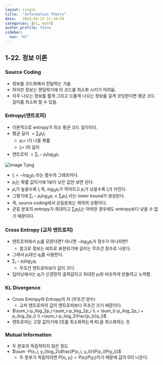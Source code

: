 ```yaml
---
layout: single
title:  "Information Theory"
date:   2024-04-13 21:10:54 
categories: [ml, math]
author_profile: false
sidebar:
  nav: "ml"
---
```

## 1-22. 정보 이론

### Source Coding

- 정보를 코드화해서 전달하는 기술
- 하지만 정보는 랜덤하기에 이 코드를 최소화 시키기 어려움.
- 자주 나오는 정보를 짧게 그리고 드물게 나오는 정보를 길게 코딩한다면 평균 코드 길이를 최소화 할 수 있음.

### Entropy(엔트로피)

- 이론적으로 entropy가 최소 평균 코드 길이이다.
- 평균 길이 $= \sum_i p_il_i$
    - $p_i =$  i가 나올 확률
    - $l_i =$  i의 길이
- 엔트로피 $= \sum_i-p_ilog_2p_i$

![image 7.png](1.%20Basic%20Math/images/image%207.png)

- $l_i = -log_2p_i$ 라는 함수의 그래프이다.
- $p_i$는 확률 값이기에 1보다 낮은 값만 보면 된다.
- $p_i$가 높을수록 $l_i$ 즉, $log_2p_i$가 작아지고 $p_i$가 낮을수록 $l_i$가 커진다.
- 그렇기에 $\sum_i-p_ilog_2p_i \leq \sum_i p_il_i$ 라는 lower bound가 생성된다.
- 즉, source coding에서 균등분포는 최악의 상황이다.
- 균등 분포의 entropy가 최대이고 $\sum_i p_il_i$는 어떠한 경우에도 entropy보다 낮을 수 없기 때문이다.

### Cross Entropy (교차 엔트로피)

- 엔트로피에서 $p_i$를 모른다면? 아니면 $-log_2p_i$가 정수가 아니라면?
    - 참고로 정보는 비트로 표현되기에 길이는 무조건 정수로 나온다.
- 그래서 $p_i$대신 $q_i$를 사용한다.
- $\sum_i-p_ilog_2q_i$
    - 무조건 엔트로피보다 값이 크다.
- 딥러닝에서는 $q_i$가 신경망의 출력값이고 최대한 $p_i$와 비슷하게 만들려고 노력함.

### KL Divergence

- Cross Entropy와 Entropy의 차 (무조건 양수)
    - 교차 엔트로피의 값이 엔트로피보다 무조건 크기 때문이다.
- $\sum_i-p_ilog_2p_i-\sum_i-p_ilog_2p_i \\ = \sum_i(-p_ilog_2p_i + p_ilog_2p_i) \\ =\sum_i-p_ilog_2\frac{p_i}{q_i}$
- 엔트로피는 고정 값이기에 CE를 최소화하는게 KL을 최소화하는 것

### Mutual Information

- 두 분포의 독립적이지 않은 정도
- $\sum -P(x_i, y_i)log_2\dfrac{P(x_i, y_i)}{P(x_i)P(y_i)}$
    - 두 분포가 독립이라면 $P(x_i, y_i) = P(x_i)P(y_i)$이기 때문에 값이 0이 나온다.